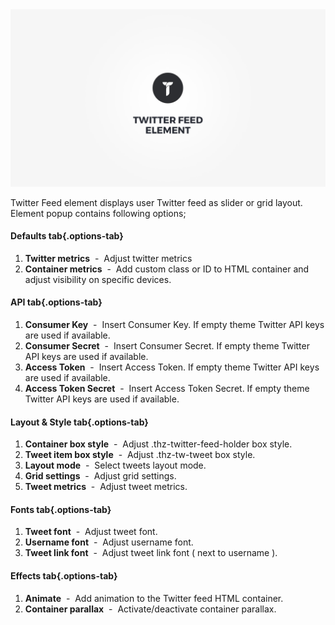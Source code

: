 <div class="thz-doc-image max">
<a class="thz-lightbox mfp-iframe" href="https://www.youtube.com/watch?v=DKy_3-MiDwg" data-mfp-title="Creatus WordPress Twitter Feed Element" data-modal-size="large">
	<img src="../../docs-media/splash-twitter-feed-element.jpg" alt="Creatus WordPress Theme Twitter Feed Element" />
</a>
</div>

Twitter Feed element displays user Twitter feed as slider or grid layout. Element popup contains following options;

#### Defaults tab{.options-tab}
1. __Twitter metrics__ &nbsp;-&nbsp; Adjust twitter metrics 
1. __Container metrics__ &nbsp;-&nbsp; Add custom class or ID to HTML container and adjust visibility on specific devices.

#### API tab{.options-tab}
1. __Consumer Key__ &nbsp;-&nbsp; Insert Consumer Key. If empty theme Twitter API keys are used if available.
1. __Consumer Secret__ &nbsp;-&nbsp; Insert Consumer Secret. If empty theme Twitter API keys are used if available.
1. __Access Token__ &nbsp;-&nbsp; Insert Access Token. If empty theme Twitter API keys are used if available.
1. __Access Token Secret__ &nbsp;-&nbsp; Insert Access Token Secret. If empty theme Twitter API keys are used if available.

#### Layout & Style tab{.options-tab}
1. __Container box style__ &nbsp;-&nbsp; Adjust .thz-twitter-feed-holder box style.
1. __Tweet item box style__ &nbsp;-&nbsp; Adjust .thz-tw-tweet box style.
1. __Layout mode__ &nbsp;-&nbsp; Select tweets layout mode.
1. __Grid settings__ &nbsp;-&nbsp; Adjust grid settings.
1. __Tweet metrics__ &nbsp;-&nbsp; Adjust tweet metrics.

#### Fonts tab{.options-tab}
1. __Tweet font__ &nbsp;-&nbsp; Adjust tweet font.
1. __Username font__ &nbsp;-&nbsp; Adjust username font.
1. __Tweet link font__ &nbsp;-&nbsp; Adjust tweet link font ( next to username ).

#### Effects tab{.options-tab}
1. __Animate__ &nbsp;-&nbsp; Add animation to the Twitter feed HTML container.
1. __Container parallax__ &nbsp;-&nbsp; Activate/deactivate container parallax.